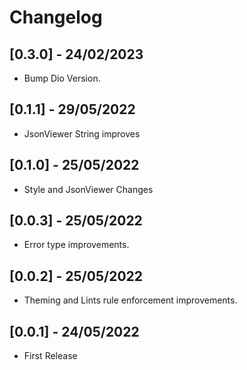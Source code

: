 # Changelog

## [0.3.0] - 24/02/2023

* Bump Dio Version.

## [0.1.1] - 29/05/2022

* JsonViewer String improves

## [0.1.0] - 25/05/2022

* Style and JsonViewer Changes

## [0.0.3] - 25/05/2022

* Error type improvements.

## [0.0.2] - 25/05/2022

* Theming and Lints rule enforcement improvements.

## [0.0.1] - 24/05/2022

* First Release
